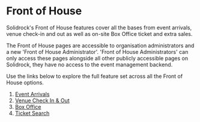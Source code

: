 # Front of House

Solidrock's Front of House features cover all the bases from event arrivals, venue check-in and out as well as on-site Box Office ticket and extra sales.

The Front of House pages are accessible to organisation administrators and a new 'Front of House Administrator'. 'Front of House Administrators' can only access these pages alongside all other publicly accessible pages on Solidrock, they have no access to the event management backend.

Use the links below to explore the full feature set across all the Front of House options.

1. [Event Arrivals](/guide/front-of-house/arrivals.md)
2. [Venue Check In & Out](/guide/front-of-house/check-in-out.md)
3. [Box Office](/guide/front-of-house/box-office)
4. [Ticket Search](/guide/front-of-house/search)
